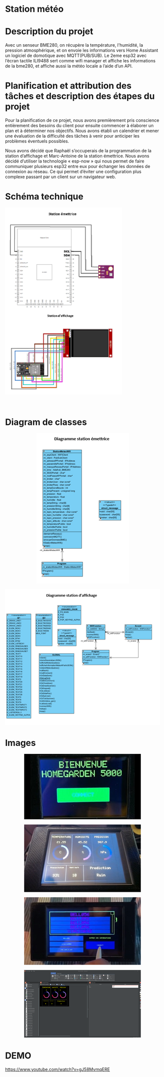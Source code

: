 # Station météo

# Description du projet

Avec un senseur BME280, on récupère la température, l'humidité, la pression atmosphérique, et on envoie les informations vers Home Assistant un logiciel de domotique avec MQTT(PUB/SUB).
Le 2eme esp32 avec l’écran tactile ILI9488 sert comme wifi manager et affiche les informations de la bme280, et affiche aussi la météo locale a l’aide d’un API.

# Planification et attribution des tâches et description des étapes du projet

Pour la planification de ce projet, nous avons premièrement pris conscience entièrement des besoins du client pour ensuite commencer à élaborer un plan et à déterminer nos objectifs. Nous avons établi un calendrier et mener une évaluation de la difficulté des tâches à venir pour anticiper les problèmes éventuels possibles.

Nous avons décidé que Raphaël s’occuperais de la programmation de la station d’affichage et Marc-Antoine de la station émettrice. Nous avons décidé d’utiliser la technologie « esp-now » qui nous permet de faire communiquer plusieurs esp32 entre eux pour échanger les données de connexion au réseau. Ce qui permet d’éviter une configuration plus complexe passant par un client sur un navigateur web.


# Schéma technique

<img src="./img/ESP32BME.png"
     alt="ESP32BME"
     style="float: left; margin-right: 10px;" />

<img src="./img/ESP32ILI9488.png"
     alt="ESP32ILI9488"
     style="margin-right: 10px;" />

<br>

# Diagram de classes
<p align="center">
<img src="./img/diagramEmetteur.png"
     alt="diagramEmetteur"/>
</p>

<p align="center">
<img src="./img/diagramEcran.png"
     alt="diagramEcran"/>
</p>


# Images

<p align="center">
<img src="./img/homeGarden5000.jpg"
     alt="Markdown Monster icon"/>
</p>

<p align="center">
<img src="./img/info.jpg"
     alt="Markdown Monster icon"/>
</p>

<p align="center">
<img src="./img/wifiManager.png"
     alt="Markdown Monster icon"/>
 </p>

<p align="center">
<img src="./img/GUI.png"
     alt="Markdown Monster icon"/>
</p>


# DEMO
https://www.youtube.com/watch?v=gJ58MvmqERE
